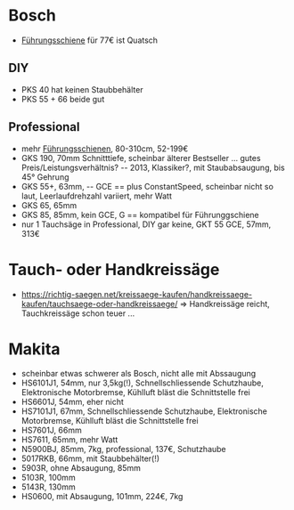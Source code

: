 
# Bosch

- [Führungsschiene](https://www.bosch-diy.com/de/de/p/2-teilige-kunststoff-fuehrungsschiene-mit-schraubzwingen-2763232) für 77€ ist Quatsch
## DIY
- PKS 40 hat keinen Staubbehälter
- PKS 55 + 66 beide gut
## Professional
- mehr [Führungsschienen](https://www.bosch-professional.com/de/de/fuehrungsschienensysteme-2493000-ocs-c/), 80-310cm, 52-199€
- GKS 190, 70mm Schnitttiefe, scheinbar älterer Bestseller ... gutes Preis/Leistungsverhältnis?
-- 2013, Klassiker?, mit Staubabsaugung, bis 45° Gehrung
- GKS 55+, 63mm, 
-- GCE == plus ConstantSpeed, scheinbar nicht so laut, Leerlaufdrehzahl variiert, mehr Watt
- GKS 65, 65mm
- GKS 85, 85mm, kein GCE, G == kompatibel für Führunggschiene
- nur 1 Tauchsäge in Professional, DIY gar keine, GKT 55 GCE, 57mm, 313€

# Tauch- oder Handkreissäge

- https://richtig-saegen.net/kreissaege-kaufen/handkreissaege-kaufen/tauchsaege-oder-handkreissaege/ => Handkreissäge reicht, Tauchkreissäge schon teuer ...

# Makita

- scheinbar etwas schwerer als Bosch, nicht alle mit Abssaugung
- HS6101J1, 54mm, nur 3,5kg(!), Schnellschliessende Schutzhaube, Elektronische Motorbremse, Kühlluft bläst die Schnittstelle frei 
- HS6601J, 54mm, eher nicht
- HS7101J1, 67mm, Schnellschliessende Schutzhaube, Elektronische Motorbremse, Kühlluft bläst die Schnittstelle frei 
- HS7601J, 66mm
- HS7611, 65mm, mehr Watt
- N5900BJ, 85mm, 7kg, professional, 137€, Schutzhaube
- 5017RKB, 66mm, mit Staubbehälter(!)
- 5903R, ohne Absaugung, 85mm
- 5103R, 100mm
- 5143R, 130mm
- HS0600, mit Absaugung, 101mm, 224€, 7kg

